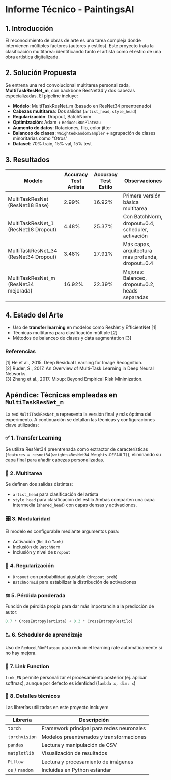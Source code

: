 # Informe Técnico - PaintingsAI

## 1. Introducción
El reconocimiento de obras de arte es una tarea compleja donde intervienen múltiples factores (autores y estilos). Este proyecto trata la clasificación multitarea: identificando tanto el artista como el estilo de una obra artística digitalizada.

## 2. Solución Propuesta
Se entrena una red convolucional multitarea personalizada, **MultiTaskResNet_m**, con backbone ResNet34 y dos cabezas especializadas. El pipeline incluye:

- **Modelo**: MultiTaskResNet_m (basado en ResNet34 preentrenado)
- **Cabezas multitarea**: Dos salidas (`artist_head`, `style_head`)
- **Regularización**: Dropout, BatchNorm
- **Optimización**: Adam + `ReduceLROnPlateau`
- **Aumento de datos**: Rotaciones, flip, color jitter
- **Balanceo de clases**: `WeightedRandomSampler` + agrupación de clases minoritarias como "Otros"
- **Dataset**: 70% train, 15% val, 15% test

## 3. Resultados

| Modelo               | Accuracy Test Artista | Accuracy Test Estilo | Observaciones                       |
|----------------------|------------------|------------------|-------------------------------------|
| MultiTaskResNet (ResNet18 Base)        | 2.99%            | 16.92%            | Primera versión básica multitarea                  |
| MultiTaskResNet_1 (ResNet18 Dropout)     | 4.48%            | 25.37%            | Con BatchNorm, dropout=0.4, scheduler, activación              |
| MultiTaskResNet_34 (ResNet34 Dropout)  | 3.48%            | 17.91%            | Más capas, arquitectura más profunda, dropout=0.4 |
| MultiTaskResNet_m (ResNet34 mejorada)   | 16.92%            | 22.39%            | Mejoras: Balanceo, dropout=0.2, heads separadas  |

## 4. Estado del Arte
- Uso de **transfer learning** en modelos como ResNet y EfficientNet [1]
- Técnicas multitarea para clasificación múltiple [2]
- Métodos de balanceo de clases y data augmentation [3]

### Referencias
[1] He et al., 2015. Deep Residual Learning for Image Recognition.  
[2] Ruder, S., 2017. An Overview of Multi-Task Learning in Deep Neural Networks.  
[3] Zhang et al., 2017. Mixup: Beyond Empirical Risk Minimization.

## Apéndice: Técnicas empleadas en `MultiTaskResNet_m`
La red `MultiTaskResNet_m` representa la versión final y más óptima del experimento. 
A continuación se detallan las técnicas y configuraciones clave utilizadas:

### ✅ 1. Transfer Learning
Se utiliza ResNet34 preentrenada como extractor de características (`features = resnet34(weights=ResNet34_Weights.DEFAULT)`), eliminando su capa final para añadir cabezas personalizadas.

### 🧩 2. Multitarea
Se definen dos salidas distintas:
- `artist_head` para clasificación del artista
- `style_head` para clasificación del estilo
Ambas comparten una capa intermedia (`shared_head`) con capas densas y activaciones.

### 🎛️ 3. Modularidad
El modelo es configurable mediante argumentos para:
- Activación (`ReLU` o `Tanh`)
- Inclusión de `BatchNorm`
- Inclusión y nivel de `Dropout`

### 🧃 4. Regularización
- `Dropout` con probabilidad ajustable (`dropout_prob`)
- `BatchNorm1d` para estabilizar la distribución de activaciones

### ⚖️ 5. Pérdida ponderada
Función de pérdida propia para dar más importancia a la predicción de autor:
```python
0.7 * CrossEntropy(artista) + 0.3 * CrossEntropy(estilo)
```

### 📉 6. Scheduler de aprendizaje
Uso de `ReduceLROnPlateau` para reducir el learning rate automáticamente si no hay mejora.

### 🧠 7. Link Function
`link_FN` permite personalizar el procesamiento posterior (ej. aplicar softmax), aunque por defecto es identidad (`lambda x, dim: x`)

### 📌 8. Detalles técnicos
Las librerías utilizadas en este proyecto incluyen:

| Librería       | Descripción                                     |
|----------------|-------------------------------------------------|
| `torch`        | Framework principal para redes neuronales       |
| `torchvision`  | Modelos preentrenados y transformaciones        |
| `pandas`       | Lectura y manipulación de CSV                   |
| `matplotlib`   | Visualización de resultados                     |
| `Pillow`       | Lectura y procesamiento de imágenes             |
| `os` / `random`| Incluidas en Python estándar                    |







